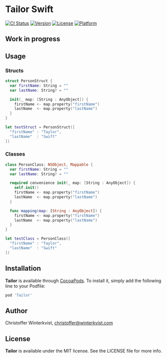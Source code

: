 # Tailor Swift

[![CI Status](http://img.shields.io/travis/zenangst/Tailor.svg?style=flat)](https://travis-ci.org/zenangst/Tailor)
[![Version](https://img.shields.io/cocoapods/v/Tailor.svg?style=flat)](http://cocoadocs.org/docsets/Tailor)
[![License](https://img.shields.io/cocoapods/l/Tailor.svg?style=flat)](http://cocoadocs.org/docsets/Tailor)
[![Platform](https://img.shields.io/cocoapods/p/Tailor.svg?style=flat)](http://cocoadocs.org/docsets/Tailor)

## Work in progress

## Usage

### Structs
```swift
struct PersonStruct {
  var firstName: String = ""
  var lastName: String? = ""

  init(_ map: [String : AnyObject]) {
    firstName <- map.property("firstName")
    lastName  <- map.property("lastName")
  }
}

let testStruct = PersonStruct([
  "firstName" : "Taylor",
  "lastName"  : "Swift"
])
```

### Classes
```swift
class PersonClass: NSObject, Mappable {
  var firstName: String = ""
  var lastName: String? = ""

  required convenience init(_ map: [String : AnyObject]) {
    self.init()
    firstName <- map.property("firstName")
    lastName  <- map.property("lastName")
  }

  func mapping(map: [String : AnyObject]) {
    firstName <- map.property("firstName")
    lastName  <- map.property("lastName")
  }
}

let testClass = PersonClass([
  "firstName" : "Taylor",
  "lastName"  : "Swift"
])
```

## Installation

**Tailor** is available through [CocoaPods](http://cocoapods.org). To install
it, simply add the following line to your Podfile:

```ruby
pod 'Tailor'
```

## Author

Christoffer Winterkvist, christoffer@winterkvist.com

## License

**Tailor** is available under the MIT license. See the LICENSE file for more info.

